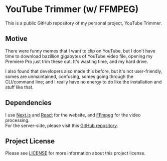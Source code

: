 # YouTube Trimmer (w/ FFMPEG)
This is a public GitHub repository of my personal project, YouTube Trimmer.

## Motive
There were funny memes that I want to clip on YouTube, but I don't have time to download bazillion gigabytes of YouTube video file, opening my Premiere Pro just trim these out. It's wasting time, and my hard drive. <br/>

I also found that developers also made this before, but it's not user-friendly, somes are unmaintained, confusing, somes going through the CLI/command line; and I really have no energy to do like the installation and stuff like that.

## Dependencies
I use [Next.js](https://nextjs.org) and [React](https://react.dev) for the website, and [FFmpeg](https://ffmpeg.org) for the video processing. <br />
For the server-side, please visit this [GitHub repository](https://github.com/ray-1337/youtube-trimmer-ffmpeg-server).

## Project License
Please see [LICENSE](LICENSE) for more information about this project license.
